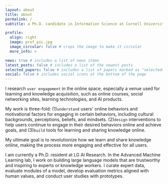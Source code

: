 ```yaml
---
layout: about
title: about
permalink: /
subtitle: a Ph.D. candidate in Information Science at Cornell University

profile:
  align: right
  image: prof_pic.jpg
  image_circular: false # crops the image to make it circular
  more_info: >

news: true # includes a list of news items
latest_posts: false # includes a list of the newest posts
selected_papers: false # includes a list of papers marked as "selected={true}"
social: false # includes social icons at the bottom of the page
---
```


I research `user engagement` in the online space, especially a venue used for learning and knowledge acquisition, such as online courses, social networking sites, learning technologies, and AI products. 

My work is three-fold:
(1)`understand` users' online behaviors and motivational factors for engaging in certain behaviors, including cultural backgrounds, perceptions, beliefs, and mindsets.
(2)`design` interventions to help users continue to engage in their desired behaviors online and achieve goals, and
(3)`build` tools for learning and sharing knowledge online.

My ultimate goal is to revolutionize how we learn and share knowledge online, making the process more engaging and effective for all users.

I am currently a Ph.D. resident at LG AI Research. In the Advanced Machine Learning lab, I work on building large language models that are trustworthy and inspiring to experts or knowledge workers. I curate expert data, evaluate modules of a model, develop evaluation metrics aligned with human values, and conduct user studies with prototypes.  
